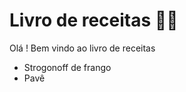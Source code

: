 # Livro de receitas :man_cook:

Olá ! Bem vindo ao livro de receitas

- Strogonoff de frango
- Pavê

